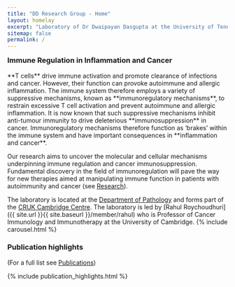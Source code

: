 ```yaml
---
title: "DD Research Group - Home"
layout: homelay
excerpt: "Laboratory of Dr Dwaipayan Dasgupta at the University of Tennessee."
sitemap: false
permalink: /
---
```

<h3 style="margin-top:0px">Immune Regulation in Inflammation and Cancer</h3> 
**T cells** drive immune activation and promote clearance of infections and cancer. However, their function can provoke autoimmune and allergic inflammation. The immune system therefore employs a variety of suppressive mechanisms, known as **immunoregulatory mechanisms**, to restrain excessive T cell activation and prevent autoimmune and allergic inflammation. It is now known that such suppressive mechanisms inhibit anti-tumour immunity to drive deleterious **immunosuppression** in cancer. Immunoregulatory mechanisms therefore function as ‘brakes’ within the immune system and have important consequences in **inflammation and cancer**. 

Our research aims to uncover the molecular and cellular mechanisms underpinning immune regulation and cancer immunosuppression. Fundamental discovery in the field of immunoregulation will pave the way for new therapies aimed at manipulating immune function in patients with autoimmunity and cancer (see [Research](research)). 

The laboratory is located at the [Department of Pathology](https://www.path.cam.ac.uk/) and forms part of the [CRUK Cambridge Centre](https://crukcambridgecentre.org.uk/).  The laboratory is led by [Rahul Roychoudhuri]({{ site.url }}{{ site.baseurl }}/member/rahul) who is Professor of Cancer Immunology and Immunotherapy at the University of Cambridge. 
{% include carousel.html %}
### Publication highlights
(For a full list see [Publications](publications))
<div id="gridid">
{% include publication_highlights.html %}
</div>
<p> &nbsp; </p>

